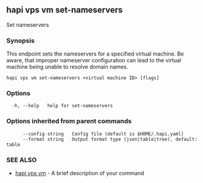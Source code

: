 ## hapi vps vm set-nameservers

Set nameservers

### Synopsis

This endpoint sets the nameservers for a specified virtual machine. 
Be aware, that improper nameserver configuration can lead to the virtual machine being unable to resolve domain names.

```
hapi vps vm set-nameservers <virtual machine ID> [flags]
```

### Options

```
  -h, --help   help for set-nameservers
```

### Options inherited from parent commands

```
      --config string   Config file (default is $HOME/.hapi.yaml)
      --format string   Output format type (json|table|tree), default: table
```

### SEE ALSO

* [hapi vps vm](hapi_vps_vm.md)	 - A brief description of your command

